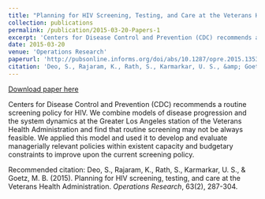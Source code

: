 ```yaml
---
title: "Planning for HIV Screening, Testing, and Care at the Veterans Health Administration"
collection: publications
permalink: /publication/2015-03-20-Papers-1
excerpt: 'Centers for Disease Control and Prevention (CDC) recommends a routine screening policy for HIV. We combine models of disease progression and the system dynamics at the Greater Los Angeles station of the Veterans Health Administration and find that routine screening may not be always feasible. We applied this model and used it to develop and evaluate managerially relevant policies within existent capacity and budgetary constraints to improve upon the current screening policy.'
date: 2015-03-20
venue: 'Operations Research'
paperurl: 'http://pubsonline.informs.org/doi/abs/10.1287/opre.2015.1353'
citation: 'Deo, S., Rajaram, K., Rath, S., Karmarkar, U. S., &amp; Goetz, M. B. (2015). Planning for HIV screening, testing, and care at the Veterans Health Administration. <i>Operations Research</i>, 63(2), 287-304.'
---
```


<a href='http://pubsonline.informs.org/doi/abs/10.1287/opre.2015.1353'>Download paper here</a>

Centers for Disease Control and Prevention (CDC) recommends a routine screening policy for HIV. We combine models of disease progression and the system dynamics at the Greater Los Angeles station of the Veterans Health Administration and find that routine screening may not be always feasible. We applied this model and used it to develop and evaluate managerially relevant policies within existent capacity and budgetary constraints to improve upon the current screening policy.

Recommended citation: Deo, S., Rajaram, K., Rath, S., Karmarkar, U. S., & Goetz, M. B. (2015). Planning for HIV screening, testing, and care at the Veterans Health Administration. <i>Operations Research</i>, 63(2), 287-304.